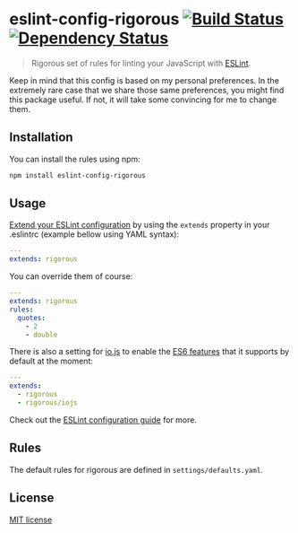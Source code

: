 # eslint-config-rigorous [![Build Status](https://travis-ci.org/alefteris/eslint-config-rigorous.svg?branch=master)](https://travis-ci.org/alefteris/eslint-config-rigorous) [![Dependency Status](https://gemnasium.com/alefteris/eslint-config-rigorous.svg)](https://gemnasium.com/alefteris/eslint-config-rigorous)

> Rigorous set of rules for linting your JavaScript with [ESLint](http://eslint.org).

Keep in mind that this config is based on my personal preferences. In the extremely rare case that we share those same preferences, you might find this package useful. If not, it will take some convincing for me to change them.

## Installation

You can install the rules using npm:

```sh
npm install eslint-config-rigorous
```

## Usage

[Extend your ESLint configuration](http://eslint.org/docs/user-guide/configuring#extending-configuration-files) by using the `extends` property in your .eslintrc (example bellow using YAML syntax):

```yaml
---
extends: rigorous
 ```

You can override them of course:

```yaml
---
extends: rigorous
rules:
  quotes:
    - 2
    - double
```

There is also a setting for [io.js](https://iojs.org) to enable the [ES6 features](https://iojs.org/en/es6.html) that it supports by default at the moment:

```yaml
---
extends:
  - rigorous
  - rigorous/iojs
 ```

Check out the [ESLint configuration guide](http://eslint.org/docs/user-guide/configuring) for more.

## Rules

The default rules for rigorous are defined in `settings/defaults.yaml`.

## License

[MIT license](http://opensource.org/licenses/mit-license.php)
